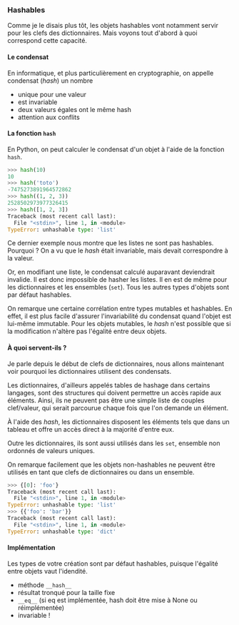 ### Hashables

Comme je le disais plus tôt, les objets hashables vont notamment servir pour les clefs des dictionnaires.
Mais voyons tout d'abord à quoi correspond cette capacité.

#### Le condensat

En informatique, et plus particulièrement en cryptographie, on appelle condensat (*hash*) un nombre
- unique pour une valeur
- est invariable
- deux valeurs égales ont le même hash
- attention aux conflits

#### La fonction `hash`

En Python, on peut calculer le condensat d'un objet à l'aide de la fonction `hash`.

```python
>>> hash(10)
10
>>> hash('toto')
-7475273891964572862
>>> hash((1, 2, 3))
2528502973977326415
>>> hash([1, 2, 3])
Traceback (most recent call last):
  File "<stdin>", line 1, in <module>
TypeError: unhashable type: 'list'
```

Ce dernier exemple nous montre que les listes ne sont pas hashables.
Pourquoi ? On a vu que le *hash* était invariable, mais devait correspondre à la valeur.

Or, en modifiant une liste, le condensat calculé auparavant deviendrait invalide. Il est donc impossible de hasher les listes.
Il en est de même pour les dictionnaires et les ensembles (`set`).
Tous les autres types d'objets sont par défaut hashables.

On remarque une certaine corrélation entre types mutables et hashables.
En effet, il est plus facile d'assurer l'invariabilité du condensat quand l'objet est lui-même immutable.
Pour les objets mutables, le *hash* n'est possible que si la modification n'altère pas l'égalité entre deux objets.

#### À quoi servent-ils ?

Je parle depuis le début de clefs de dictionnaires, nous allons maintenant voir pourquoi les dictionnaires utilisent des condensats.

Les dictionnaires, d'ailleurs appelés tables de hashage dans certains langages, sont des structures qui doivent permettre un accès rapide aux éléments.
Ainsi, ils ne peuvent pas être une simple liste de couples clef/valeur, qui serait parcourue chaque fois que l'on demande un élément.

À l'aide des *hash*, les dictionnaires disposent les éléments tels que dans un tableau et offre un accès direct à la majorité d'entre eux.

Outre les dictionnaires, ils sont aussi utilisés dans les `set`, ensemble non ordonnés de valeurs uniques.

On remarque facilement que les objets non-hashables ne peuvent être utilisés en tant que clefs de dictionnaires ou dans un ensemble.

```python
>>> {[0]: 'foo'}
Traceback (most recent call last):
  File "<stdin>", line 1, in <module>
TypeError: unhashable type: 'list'
>>> {{'foo': 'bar'}}
Traceback (most recent call last):
  File "<stdin>", line 1, in <module>
TypeError: unhashable type: 'dict'
```

#### Implémentation

Les types de votre création sont par défaut hashables, puisque l'égalité entre objets vaut l'idendité.

- méthode `__hash__`
- résultat tronqué pour la taille fixe
- `__eq__` (si eq est implémentée, hash doit être mise à None ou réimplémentée)
- invariable !
